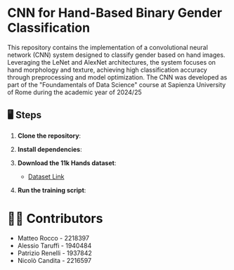 # CNN for Hand-Based Binary Gender Classification

This repository contains the implementation of a convolutional neural network (CNN) system designed to classify gender based on hand images. 
Leveraging the LeNet and AlexNet architectures, the system focuses on hand morphology and texture, achieving high classification accuracy through preprocessing and model optimization.
The CNN was developed as part of the "Foundamentals of Data Science" course at Sapienza University of Rome during the academic year of 2024/25

## 🖥️ Steps

1. **Clone the repository**:

2. **Install dependencies**:

3. **Download the 11k Hands dataset**:
   - [Dataset Link](https://sites.google.com/view/11khands)

4. **Run the training script**:

# 🧑‍💻 Contributors

- Matteo Rocco - 2218397
- Alessio Taruffi - 1940484
- Patrizio Renelli - 1937842
- Nicolò Candita - 2216597
